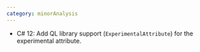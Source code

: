 ```yaml
---
category: minorAnalysis
---
```

* C# 12: Add QL library support (`ExperimentalAttribute`) for the experimental attribute.
